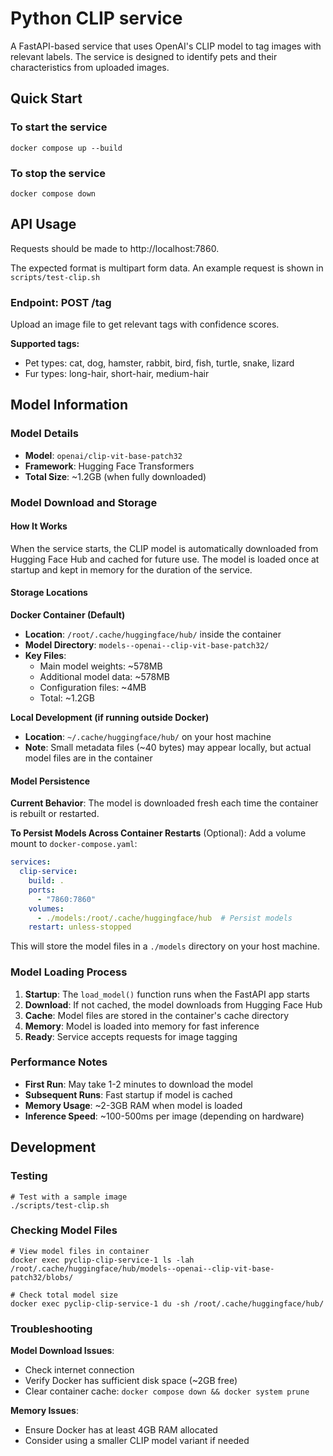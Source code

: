 # Python CLIP service

A FastAPI-based service that uses OpenAI's CLIP model to tag images with relevant labels. The service is designed to identify pets and their characteristics from uploaded images.

## Quick Start

### To start the service

```shell
docker compose up --build
```

### To stop the service

```shell
docker compose down
```

## API Usage

Requests should be made to http://localhost:7860.

The expected format is multipart form data.
An example request is shown in `scripts/test-clip.sh`

### Endpoint: POST /tag

Upload an image file to get relevant tags with confidence scores.

**Supported tags:**
- Pet types: cat, dog, hamster, rabbit, bird, fish, turtle, snake, lizard
- Fur types: long-hair, short-hair, medium-hair

## Model Information

### Model Details
- **Model**: `openai/clip-vit-base-patch32`
- **Framework**: Hugging Face Transformers
- **Total Size**: ~1.2GB (when fully downloaded)

### Model Download and Storage

#### How It Works
When the service starts, the CLIP model is automatically downloaded from Hugging Face Hub and cached for future use. The model is loaded once at startup and kept in memory for the duration of the service.

#### Storage Locations

**Docker Container (Default)**
- **Location**: `/root/.cache/huggingface/hub/` inside the container
- **Model Directory**: `models--openai--clip-vit-base-patch32/`
- **Key Files**:
  - Main model weights: ~578MB
  - Additional model data: ~578MB
  - Configuration files: ~4MB
  - Total: ~1.2GB

**Local Development (if running outside Docker)**
- **Location**: `~/.cache/huggingface/hub/` on your host machine
- **Note**: Small metadata files (~40 bytes) may appear locally, but actual model files are in the container

#### Model Persistence

**Current Behavior**: The model is downloaded fresh each time the container is rebuilt or restarted.

**To Persist Models Across Container Restarts** (Optional):
Add a volume mount to `docker-compose.yaml`:

```yaml
services:
  clip-service:
    build: .
    ports:
      - "7860:7860"
    volumes:
      - ./models:/root/.cache/huggingface/hub  # Persist models
    restart: unless-stopped
```

This will store the model files in a `./models` directory on your host machine.

### Model Loading Process

1. **Startup**: The `load_model()` function runs when the FastAPI app starts
2. **Download**: If not cached, the model downloads from Hugging Face Hub
3. **Cache**: Model files are stored in the container's cache directory
4. **Memory**: Model is loaded into memory for fast inference
5. **Ready**: Service accepts requests for image tagging

### Performance Notes

- **First Run**: May take 1-2 minutes to download the model
- **Subsequent Runs**: Fast startup if model is cached
- **Memory Usage**: ~2-3GB RAM when model is loaded
- **Inference Speed**: ~100-500ms per image (depending on hardware)

## Development

### Testing
```shell
# Test with a sample image
./scripts/test-clip.sh
```

### Checking Model Files
```shell
# View model files in container
docker exec pyclip-clip-service-1 ls -lah /root/.cache/huggingface/hub/models--openai--clip-vit-base-patch32/blobs/

# Check total model size
docker exec pyclip-clip-service-1 du -sh /root/.cache/huggingface/hub/
```

### Troubleshooting

**Model Download Issues**:
- Check internet connection
- Verify Docker has sufficient disk space (~2GB free)
- Clear container cache: `docker compose down && docker system prune`

**Memory Issues**:
- Ensure Docker has at least 4GB RAM allocated
- Consider using a smaller CLIP model variant if needed
